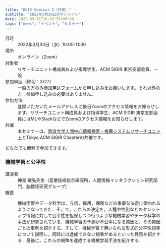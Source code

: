 ```yaml
---
title: "HCIR Seminar 2（共催）"
subtitle: "2022年3月30日＠オンライン"
date: 2022-03-11T18:22:35+09:00
tags: ["news", "イベント", "セミナー"]
---
```


<dl>
    <dt>日時</dt>
    <dd>2022年3月30日（水）10:00-11:00</dd>
    <dt>場所</dt>
    <dd>オンライン（Zoom）</dd>
    <dt>対象者</dt>
    <dd>リサーチユニット構成員および指導学生、ACM SIGIR 東京支部会員、一般</dd>
    <dt>参加申込（締切：3/27）</dt>
    <dd>一般の方のみ<a href="https://forms.office.com/r/ptu7izRGfM">参加申込フォーム</a>から申し込みをお願いします。それ以外の方：参加申し込みの必要はありません。</dd>
    <dt>参加方法</dt>
    <dd>登録いただいたメールアドレスに後日Zoomのアクセス情報をお知らせします。リサーチユニット構成員および指導学生、ACM SIGIR 東京支部会員にはMLやSlackなどでZoomのアクセス情報をお知らせします。</dd>  
    <dt>共催</dt>
    <dd>本セミナーは、<a href="https://hcir.slis.tsukuba.ac.jp/">筑波大学人間中心情報検索・推薦システムリサーチユニット</a>とTokyo ACM SIGIR Chapterの共催です。</dd>          
</dl>

どなたでも無料で参加できます。

### 機械学習と公平性
<dl>
    <dt>講演者</dt>
    <dd>神嶌 敏弘先生（産業技術総合研究所，人間情報インタラクション研究部門，脳数理研究グループ）</dd>
    <dt>概要</dt>
    <dd>
    <p>
機械学習やデータ科学は，与信，採用，保険などの重要な決定に使われるようになってきた．そこで，これらの決定を，人種や性別などのセンシティブ情報に対して公平性を担保しつつ行うような機械学習やデータ科学の手法が研究されている．機械学習の予測が不公平になる原因と，その原因ごとの事例を紹介する．そして，機械学習で用いられる形式的公平性規準について説明し，同時には達成できない規準があるといった性質を紹介する．最後に，これらの規準を達成する機械学習手法を紹介する．
    </p>
    </dd>
</dl>
